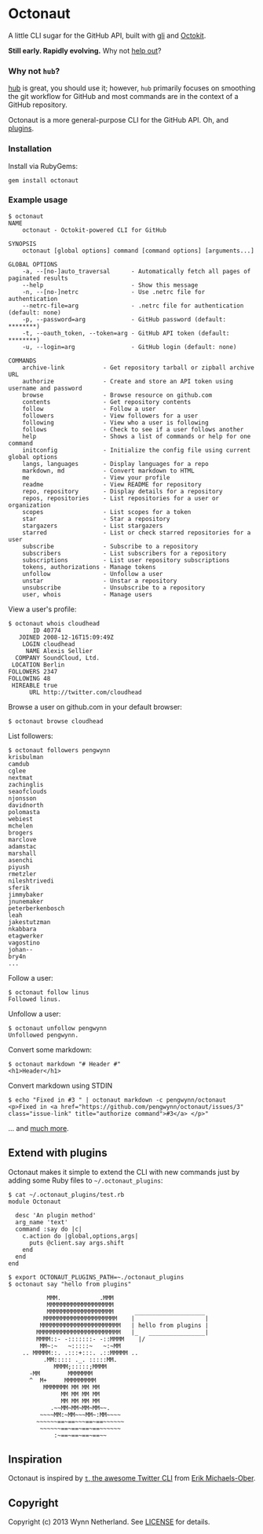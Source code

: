 # Octonaut

A little CLI sugar for the GitHub API, built with [gli][] and [Octokit][].

**Still early. Rapidly evolving.** Why not [help out][contributing]?

### Why not `hub`?

[hub][] is great, you should use it; however, `hub` primarily focuses on smoothing the
git workflow for GitHub and most commands are in the context of a GitHub
repository.

Octonaut is a more general-purpose CLI for the GitHub API. Oh, and [plugins][].

### Installation

Install via RubyGems:

```
gem install octonaut
```

### Example usage
```
$ octonaut
NAME
    octonaut - Octokit-powered CLI for GitHub

SYNOPSIS
    octonaut [global options] command [command options] [arguments...]

GLOBAL OPTIONS
    -a, --[no-]auto_traversal      - Automatically fetch all pages of paginated results
    --help                         - Show this message
    -n, --[no-]netrc               - Use .netrc file for authentication
    --netrc-file=arg               - .netrc file for authentication (default: none)
    -p, --password=arg             - GitHub password (default: ********)
    -t, --oauth_token, --token=arg - GitHub API token (default: ********)
    -u, --login=arg                - GitHub login (default: none)

COMMANDS
    archive-link           - Get repository tarball or zipball archive URL
    authorize              - Create and store an API token using username and password
    browse                 - Browse resource on github.com
    contents               - Get repository contents
    follow                 - Follow a user
    followers              - View followers for a user
    following              - View who a user is following
    follows                - Check to see if a user follows another
    help                   - Shows a list of commands or help for one command
    initconfig             - Initialize the config file using current global options
    langs, languages       - Display languages for a repo
    markdown, md           - Convert markdown to HTML
    me                     - View your profile
    readme                 - View README for repository
    repo, repository       - Display details for a repository
    repos, repositories    - List repositories for a user or organization
    scopes                 - List scopes for a token
    star                   - Star a repository
    stargazers             - List stargazers
    starred                - List or check starred repositories for a user
    subscribe              - Subscribe to a repository
    subscribers            - List subscribers for a repository
    subscriptions          - List user repository subscriptions
    tokens, authorizations - Manage tokens
    unfollow               - Unfollow a user
    unstar                 - Unstar a repository
    unsubscribe            - Unsubscribe to a repository
    user, whois            - Manage users
```

View a user's profile:

```
$ octonaut whois cloudhead
       ID 40774
   JOINED 2008-12-16T15:09:49Z
    LOGIN cloudhead
     NAME Alexis Sellier
  COMPANY SoundCloud, Ltd.
 LOCATION Berlin
FOLLOWERS 2347
FOLLOWING 48
 HIREABLE true
      URL http://twitter.com/cloudhead
```

Browse a user on github.com in your default browser:

```
$ octonaut browse cloudhead
```

List followers:
```
$ octonaut followers pengwynn
krisbulman
camdub
cglee
nextmat
zachinglis
seaofclouds
njonsson
davidnorth
polomasta
webiest
mchelen
brogers
marclove
adamstac
marshall
asenchi
piyush
rmetzler
nileshtrivedi
sferik
jimmybaker
jnunemaker
peterberkenbosch
leah
jakestutzman
nkabbara
etagwerker
vagostino
johan--
bry4n
...
```

Follow a user:
```
$ octonaut follow linus
Followed linus.
```

Unfollow a user:
```
$ octonaut unfollow pengwynn
Unfollowed pengwynn.
```

Convert some markdown:
```
$ octonaut markdown "# Header #"
<h1>Header</h1>
```
Convert markdown using STDIN
```
$ echo "Fixed in #3 " | octonaut markdown -c pengwynn/octonaut
<p>Fixed in <a href="https://github.com/pengwynn/octonaut/issues/3" class="issue-link" title="authorize command">#3</a> </p>"
```

... and [much more][commands].

## Extend with plugins

Octonaut makes it simple to extend the CLI with new commands just by adding
some Ruby files to `~/.octonaut_plugins`:

```
$ cat ~/.octonaut_plugins/test.rb
module Octonaut

  desc 'An plugin method'
  arg_name 'text'
  command :say do |c|
    c.action do |global,options,args|
      puts @client.say args.shift
    end
  end
end

$ export OCTONAUT_PLUGINS_PATH=~./octonaut_plugins
$ octonaut say "hello from plugins"

           MMM.           .MMM
           MMMMMMMMMMMMMMMMMMM
           MMMMMMMMMMMMMMMMMMM      ____________________
          MMMMMMMMMMMMMMMMMMMMM    |                    |
         MMMMMMMMMMMMMMMMMMMMMMM   | hello from plugins |
        MMMMMMMMMMMMMMMMMMMMMMMM   |_   ________________|
        MMMM::- -:::::::- -::MMMM    |/
         MM~:~   ~:::::~   ~:~MM
    .. MMMMM::. .:::+:::. .::MMMMM ..
          .MM::::: ._. :::::MM.
             MMMM;:::::;MMMM
      -MM        MMMMMMM
      ^  M+     MMMMMMMMM
          MMMMMMM MM MM MM
               MM MM MM MM
               MM MM MM MM
            .~~MM~MM~MM~MM~~.
         ~~~~MM:~MM~~~MM~:MM~~~~
        ~~~~~~==~==~~~==~==~~~~~~
         ~~~~~~==~==~==~==~~~~~~
             :~==~==~==~==~~
```

## Inspiration

Octonaut is inspired by [`t`, the awesome Twitter CLI][t] from [Erik Michaels-Ober][sferik].

## Copyright

Copyright (c) 2013 Wynn Netherland. See [LICENSE][] for details.

[hub]: https://github.com/defunkt/hub
[gli]: https://github.com/davetron5000/gli
[octokit]: https://github.com/pengwynn/octokit
[plugins]: #extend-with-plugins
[contributing]: https://github.com/pengwynn/octonaut/blob/master/CONTRIBUTING.md
[t]: https://github.com/sferik/t
[sferik]: https://github.com/sferik
[LICENSE]: https://github.com/pengwynn/octonaut/blob/master/LICENSE.md
[commands]: https://github.com/pengwynn/octonaut/tree/master/lib/octonaut/commands
